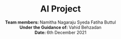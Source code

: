 # <center> AI Project </center>
<center>  <b> Team members: </b>
Namitha Nagaraju
Syeda Fatiha Buttul <center>

<center> <b> Under the Guidance of: </b>
    Vahid Behzadan </center>

 <center> <b> Date: </b>
6th December 2021 </center>

